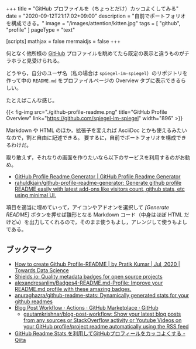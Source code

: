 +++
title = "GitHub プロファイルを（ちょっとだけ）カッコよくしてみる"
date =  "2020-09-12T21:17:02+09:00"
description = "自前でポートフォリオを構成できる。"
image = "/images/attention/kitten.jpg"
tags = [ "github", "profile" ]
pageType = "text"

[scripts]
  mathjax = false
  mermaidjs = false
+++

何となく他所様の [GitHub] プロファイルを眺めてたら既定の表示と違うものがチラホラと見受けられる。

どうやら，自分のユーザ名（私の場合は `spiegel-im-spiegel`）のリポジトリを作って中の `README.md` をプロファイルページの Overview タブに表示できるらしい。

たとえばこんな感じ。

{{< fig-img src="./github-profile-readme.png" title="GitHub Profile Overview" link="https://github.com/spiegel-im-spiegel" width="896" >}}

Markdown や HTML のほか，拡張子を変えれば AsciiDoc とかも使えるみたいなので，割と自由に記述できる。
要するに，自前でポートフォリオを構成できるわけだ。

取り敢えず，それなりの画面を作りたいなら以下のサービスを利用するのがお勧め。

- [GitHub Profile Readme Generator | GitHub Profile Readme Generator](https://rahuldkjain.github.io/gh-profile-readme-generator/)
- [rahuldkjain/github-profile-readme-generator: Generate github profile README easily with latest add-ons like visitors count, github stats, etc using minimal UI.](https://github.com/rahuldkjain/github-profile-readme-generator)

項目を適当に埋めていって，アイコンやアドオンを選択して *[Generate README]* ボタンを押せば雛形となる Markdown コード（中身はほぼ HTML だけど`w`）を出力してくれるので，そのまま使うもよし，アレンジして使うもよしである。

## ブックマーク

- [How to create Github Profile-README | by Pratik Kumar | Jul, 2020 | Towards Data Science](https://towardsdatascience.com/explore-new-github-readme-feature-7d5cc21bf02f?gi=eb8dd4afb703)
- [Shields.io: Quality metadata badges for open source projects](https://shields.io/)
- [alexandresanlim/Badges4-README.md-Profile: Improve your README.md profile with these amazing badges.](https://github.com/alexandresanlim/Badges4-README.md-Profile)
- [anuraghazra/github-readme-stats: Dynamically generated stats for your github readmes](https://github.com/anuraghazra/github-readme-stats)
- [Blog Post Workflow · Actions · GitHub Marketplace · GitHub](https://github.com/marketplace/actions/blog-post-workflow)
    - [gautamkrishnar/blog-post-workflow: Show your latest blog posts from any sources or StackOverflow activity or Youtube Videos on your GitHub profile/project readme automatically using the RSS feed](https://github.com/gautamkrishnar/blog-post-workflow)
- [GitHub Readme Stats を利用してGitHubプロフィールをカッコよくする - Qiita](https://qiita.com/zizi4n5/items/f8076cb25bbf64a9bc1c)

[GitHub]: https://github.com/
